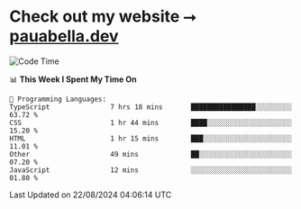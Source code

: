 # Check out my website ⭢ [pauabella.dev](https://pauabella.dev)

<!--START_SECTION:waka-->
![Code Time](http://img.shields.io/badge/Code%20Time-3%2C654%20hrs%2039%20mins-blue)

📊 **This Week I Spent My Time On** 

```text
💬 Programming Languages: 
TypeScript               7 hrs 18 mins       ████████████████░░░░░░░░░   63.72 % 
CSS                      1 hr 44 mins        ████░░░░░░░░░░░░░░░░░░░░░   15.20 % 
HTML                     1 hr 15 mins        ███░░░░░░░░░░░░░░░░░░░░░░   11.01 % 
Other                    49 mins             ██░░░░░░░░░░░░░░░░░░░░░░░   07.20 % 
JavaScript               12 mins             ░░░░░░░░░░░░░░░░░░░░░░░░░   01.80 % 
```


 Last Updated on 22/08/2024 04:06:14 UTC
<!--END_SECTION:waka-->
